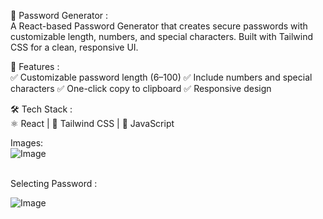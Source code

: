 🔑 Password Generator : <br>
A React-based Password Generator that creates secure passwords with customizable length, numbers, and special characters. Built with Tailwind CSS for a clean, responsive UI.
<br>

🚀 Features :<br>
 ✅ Customizable password length (6–100) 
 ✅ Include numbers and special characters 
 ✅ One-click copy to clipboard 
 ✅ Responsive design
<br>

🛠️ Tech Stack : <br>
⚛️ React | 🎨 Tailwind CSS | 📝 JavaScript
<br>

Images:<br>
![Image](https://github.com/user-attachments/assets/c97f9947-6183-45a0-beb6-2ccf5d791427)


<br>
Selecting Password :

![Image](https://github.com/user-attachments/assets/8c4130c1-e1a0-4e4f-96da-76ba98ab98c3)
